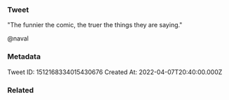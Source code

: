 ### Tweet
"The funnier the comic, the truer the things they are saying."

@naval

### Metadata
Tweet ID: 1512168334015430676
Created At: 2022-04-07T20:40:00.000Z

### Related

